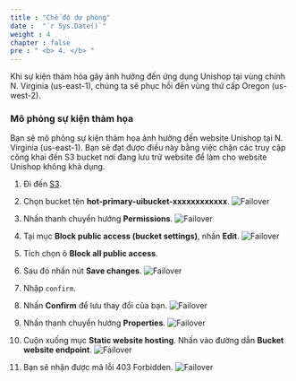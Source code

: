 ```yaml
---
title : "Chế độ dự phòng"
date :  "`r Sys.Date()`" 
weight : 4 
chapter : false
pre : " <b> 4. </b> "
---
```


Khi sự kiện thảm hỏa gây ảnh hưởng đến ứng dụng Unishop tại vùng chính N. Virginia (us-east-1), chúng ta sẽ phục hồi đến vùng thứ cấp Oregon (us-west-2).

### Mô phỏng sự kiện thảm họa

Bạn sẽ mô phỏng sự kiện thảm họa ảnh hưởng đến website Unishop tại N. Virginia (us-east-1). Bạn sẽ đạt được điều này bằng việc chặn các truy cập công khai đến S3 bucket nơi đang lưu trữ website để làm cho website Unishop không khả dụng.

1. Đi đến [S3](https://s3.console.aws.amazon.com/s3/home).
2. Chọn bucket tên **hot-primary-uibucket-xxxxxxxxxxxx**.
![Failover](/images/4.failover/4.1failover.png?width=90pc)

3. Nhấn thanh chuyển hướng **Permissions**.
![Failover](/images/4.failover/4.2failover.png?width=90pc)

4. Tại mục **Block public access (bucket settings)**, nhấn **Edit**.
![Failover](/images/4.failover/4.3failover.png?width=90pc)

5. Tích chọn ô **Block all public access**.
6. Sau đó nhấn nút **Save changes**.
![Failover](/images/4.failover/4.4failover.png?width=90pc)

7. Nhập ```confirm```.
8. Nhấn **Confirm** để lưu thay đổi của bạn.
![Failover](/images/4.failover/4.5failover.png?width=90pc)

9. Nhấn thanh chuyển hướng **Properties**.
![Failover](/images/4.failover/4.6failover.png?width=90pc)

10. Cuộn xuống mục **Static website hosting**. Nhấn vào đường dẫn **Bucket website endpoint**.
![Failover](/images/4.failover/4.7failover.png?width=90pc)

11. Bạn sẽ nhận được mã lỗi 403 Forbidden.
![Failover](/images/4.failover/4.8failover.png?width=90pc)